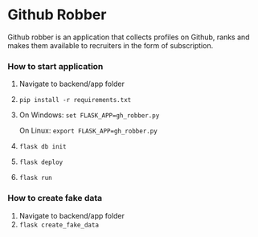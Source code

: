 # Github Robber
Github robber is an application that collects profiles on Github, ranks 
and makes them available to recruiters in the form of subscription.

### How to start application
1. Navigate to backend/app folder
1. ```pip install -r requirements.txt```
1. 
   On Windows: ```set FLASK_APP=gh_robber.py```
   
   On Linux: ```export FLASK_APP=gh_robber.py```
1. ```flask db init```
1. ```flask deploy```   
1. ```flask run```

### How to create fake data
1. Navigate to backend/app folder
1. ```flask create_fake_data```